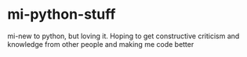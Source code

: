 # mi-python-stuff
mi-new to python, but loving it. Hoping to get constructive criticism and knowledge from other people and making me code better
